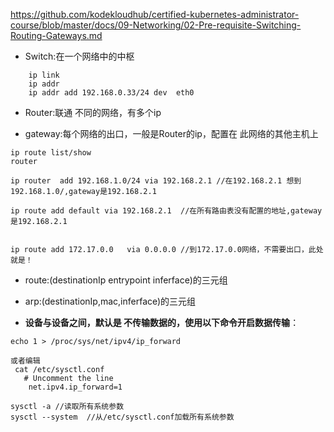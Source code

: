 https://github.com/kodekloudhub/certified-kubernetes-administrator-course/blob/master/docs/09-Networking/02-Pre-requisite-Switching-Routing-Gateways.md


* Switch:在一个网络中的中枢
```
    ip link
    ip addr
    ip addr add 192.168.0.33/24 dev  eth0
```
* Router:联通 不同的网络，有多个ip

* gateway:每个网络的出口，一般是Router的ip，配置在 此网络的其他主机上


```
ip route list/show
router

ip router  add 192.168.1.0/24 via 192.168.2.1 //在192.168.2.1 想到192.168.1.0/,gateway是192.168.2.1

ip route add default via 192.168.2.1  //在所有路由表没有配置的地址,gateway是192.168.2.1


ip route add 172.17.0.0   via 0.0.0.0 //到172.17.0.0网络，不需要出口，此处就是！
```
* route:(destinationIp entrypoint inferface)的三元组
* arp:(destinationIp,mac,inferface)的三元组

* **设备与设备之间，默认是 不传输数据的，使用以下命令开启数据传输**：
```
echo 1 > /proc/sys/net/ipv4/ip_forward

或者编辑
 cat /etc/sysctl.conf
   # Uncomment the line
    net.ipv4.ip_forward=1
```


```
sysctl -a //读取所有系统参数
sysctl --system  //从/etc/sysctl.conf加载所有系统参数
```